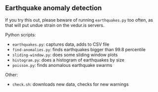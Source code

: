 
Earthquake anomaly detection
----------------------------

If you try this out, please beware of running `earthquakes.py` too
often, as that will put undue strain on the vedur.is servers.

Python scripts:

 * `earthquakes.py`: captures data, adds to CSV file
 * `find-anomalies.py`: finds earthquakes bigger than 99.8 percentile
 * `sliding-window.py`: does some sliding window plots
 * `histogram.py`: does a histogram of earthquakes by size
 * `poisson.py`: finds anomalous earthquake swarms

Other:

 * `check.sh`: downloads new data, checks for new warnings
